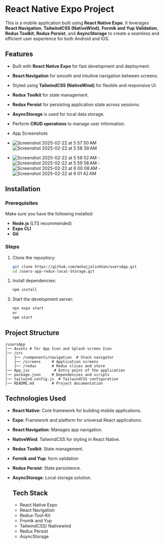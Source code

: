 # React Native Expo Project

This is a mobile application built using **React Native Expo**. It leverages **React Navigation**, **TailwindCSS (NativeWind)**, **Formik and Yup Validation**, **Redux Toolkit**, **Redux Persist**, and **AsyncStorage** to create a seamless and efficient user experience for both Android and IOS.

## Features
- Built with **React Native Expo** for fast development and deployment.
- **React Navigation** for smooth and intuitive navigation between screens.
- Styled using **TailwindCSS (NativeWind)** for flexible and responsive UI.
- **Redux Toolkit** for state management.
- **Redux Persist** for persisting application state across sessions.
- **AsyncStorage** is used for local data storage.
- Perform **CRUD operations** to manage user information.

- App Screenshots
- ![Screenshot 2025-02-22 at 5 57 50 AM](https://github.com/user-attachments/assets/12838e7e-7346-4d86-82e1-a96a850589a0)  ![Screenshot 2025-02-22 at 5 58 39 AM](https://github.com/user-attachments/assets/9593e285-d5f7-4cd0-98a3-024e817bb804)
- ![Screenshot 2025-02-22 at 5 58 52 AM](https://github.com/user-attachments/assets/22f95ad1-c5c3-41d6-9341-392f653a0e5f) -![Screenshot 2025-02-22 at 5 59 58 AM](https://github.com/user-attachments/assets/36f08401-9094-4fef-b853-8ddae7085aac)
-![Screenshot 2025-02-22 at 6 00 08 AM](https://github.com/user-attachments/assets/e646955b-243b-4d50-873d-0183bb3fbeb8) - ![Screenshot 2025-02-22 at 6 01 42 AM](https://github.com/user-attachments/assets/a4326a9f-c376-4fcd-8a80-e4938c7f7f66)



## Installation

### Prerequisites
Make sure you have the following installed:
- **Node.js** (LTS recommended)
- **Expo CLI**
- **Git**

### Steps
1. Clone the repository:
   ```sh
   git clone https://github.com/mohajjalinkhan/usersApp.git
   cd /users-app-redux-local-Storage.git
   ```
2. Install dependencies:
   ```sh
   npm install
   ```
3. Start the development server:
   ```sh
   npx expo start
   or
   npm start
   ```
## Project Structure
```
/usersApp
│── Assets # for App Icon and Splash screen Icon
│── /src
│   ├── /components/navigation  # Stack navigator
│   ├── /screens     # Application screens
│   ├── /redux       # Redux slices and store
│── App.jsx           # Entry point of the application
│── package.json     # Dependencies and scripts
│── tailwind.config.js  # TailwindCSS configuration
│── README.md        # Project documentation
```

## Technologies Used
- **React Native**: Core framework for building mobile applications.
- **Expo**: Framework and platform for universal React applications.
- **React Navigation**: Manages app navigation.
- **NativeWind**: TailwindCSS for styling in React Native.
- **Redux Toolkit**: State management.
- **Formik and Yup**: form validation
- **Redux Persist**: State persistence.
- **AsyncStorage**: Local storage solution.

  <h2>Tech Stack</h2>
    
  * React Native Expo
  * React Navigation
  * Redux-Tool-Kit
  * Fromik and Yup
  * TailwindCSS/ Nativewind
  * Redux Persist
  * AsyncStorage
       
